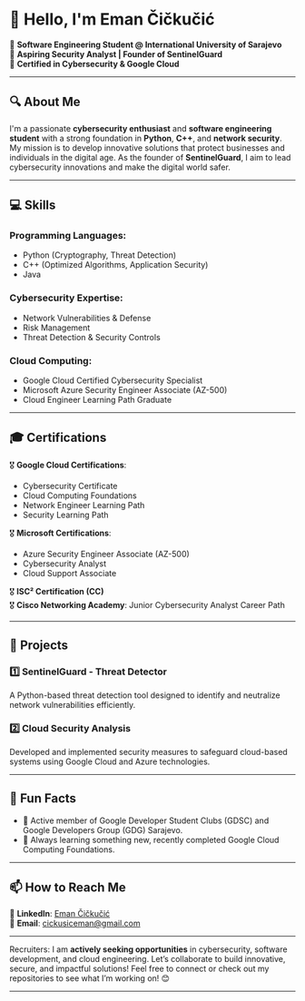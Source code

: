 # 👋 Hello, I'm Eman Čičkučić  

🌟 **Software Engineering Student @ International University of Sarajevo**  
🚀 **Aspiring Security Analyst | Founder of SentinelGuard**  
🎯 **Certified in Cybersecurity & Google Cloud**  

---

## 🔍 About Me  

I'm a passionate **cybersecurity enthusiast** and **software engineering student** with a strong foundation in **Python**, **C++**, and **network security**. My mission is to develop innovative solutions that protect businesses and individuals in the digital age. As the founder of **SentinelGuard**, I aim to lead cybersecurity innovations and make the digital world safer.  

---

## 💻 Skills  

### **Programming Languages:**  
- Python (Cryptography, Threat Detection)  
- C++ (Optimized Algorithms, Application Security)
- Java

### **Cybersecurity Expertise:**  
- Network Vulnerabilities & Defense  
- Risk Management  
- Threat Detection & Security Controls  

### **Cloud Computing:**  
- Google Cloud Certified Cybersecurity Specialist  
- Microsoft Azure Security Engineer Associate (AZ-500)  
- Cloud Engineer Learning Path Graduate  

---

## 🎓 Certifications  

🎖️ **Google Cloud Certifications**:  
- Cybersecurity Certificate  
- Cloud Computing Foundations
- Network Engineer Learning Path
- Security Learning Path  

🎖️ **Microsoft Certifications**:  
- Azure Security Engineer Associate (AZ-500)  
- Cybersecurity Analyst  
- Cloud Support Associate  

🎖️ **ISC² Certification (CC)**  
🎖️ **Cisco Networking Academy**: Junior Cybersecurity Analyst Career Path  

---

## 🔨 Projects  

### 1️⃣ **SentinelGuard - Threat Detector**  
A Python-based threat detection tool designed to identify and neutralize network vulnerabilities efficiently.  

### 2️⃣ **Cloud Security Analysis**  
Developed and implemented security measures to safeguard cloud-based systems using Google Cloud and Azure technologies.  

---

## 🌟 Fun Facts  
- 🏫 Active member of Google Developer Student Clubs (GDSC) and Google Developers Group (GDG) Sarajevo.  
- 🌱 Always learning something new, recently completed Google Cloud Computing Foundations.
  
---

## 📫 How to Reach Me

🔗 **LinkedIn**: [Eman Čičkučić](https://www.linkedin.com/in/eman-cickusic)  
📧 **Email**: cickusiceman@gmail.com 

---

Recruiters: I am **actively seeking opportunities** in cybersecurity, software development, and cloud engineering. Let’s collaborate to build innovative, secure, and impactful solutions!
Feel free to connect or check out my repositories to see what I’m working on! 😊

---


